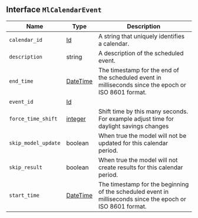 ## Interface `MlCalendarEvent`

| Name | Type | Description |
| - | - | - |
| `calendar_id` | [Id](./Id.md) | A string that uniquely identifies a calendar. |
| `description` | string | A description of the scheduled event. |
| `end_time` | [DateTime](./DateTime.md) | The timestamp for the end of the scheduled event in milliseconds since the epoch or ISO 8601 format. |
| `event_id` | [Id](./Id.md) | &nbsp; |
| `force_time_shift` | [integer](./integer.md) | Shift time by this many seconds. For example adjust time for daylight savings changes |
| `skip_model_update` | boolean | When true the model will not be updated for this calendar period. |
| `skip_result` | boolean | When true the model will not create results for this calendar period. |
| `start_time` | [DateTime](./DateTime.md) | The timestamp for the beginning of the scheduled event in milliseconds since the epoch or ISO 8601 format. |
